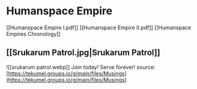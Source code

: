 # Humanspace Empire
[[Humanspace Empire I.pdf]]
[[Humanspace Empire II.pdf]]
[[Humanspace Empires Chronology]]
## [[Srukarum Patrol.jpg|Srukarum Patrol]]
![[srukarum patrol.webp]]
Join today! Serve forever!
source: [https://tekumel.groups.io/g/main/files/Musings](https://tekumel.groups.io/g/main/files/Musings)